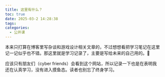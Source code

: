```yaml
---
title: 这里有什么？
toc: true
date: 2025-03-2 14:28:38
tags:
categories:
  - 公开课
---
```


本来只打算在博客里写杂谈和游戏设计相关文章的，不过想想看把学习笔记在这里记一记似乎也不错。那这里就是学习记录了，主要是写给未来的自己用的。🫠

应该只有朋友们（cyber friends）会看到这个网站，所以记录一下也是在表明我还在认真学习，没有进入摸鱼态。读者也别忘了终身学习。
